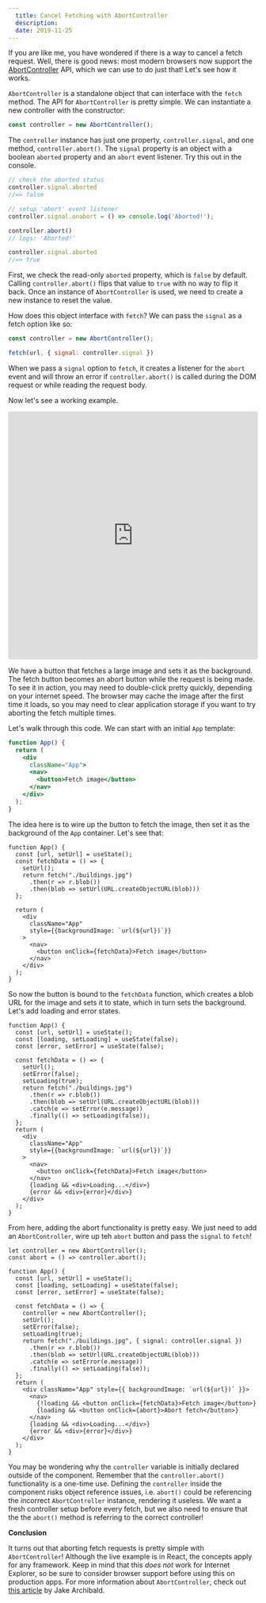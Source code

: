 ```yaml
---
  title: Cancel Fetching with AbortController
  description: 
  date: 2019-11-25
---
```


If you are like me, you have wondered if there is a way to cancel a fetch request. Well, there is good news: most modern browsers now support the [AbortController](https://developer.mozilla.org/en-US/docs/Web/API/AbortController) API, which we can use to do just that! Let's see how it works. 

`AbortController` is a standalone object that can interface with the `fetch` method. The API for `AbortController` is pretty simple. We can instantiate a new controller with the constructor:

```js
const controller = new AbortController();
```

The `controller` instance has just one property, `controller.signal`, and one method, `controller.abort()`. The `signal` property is an object with a boolean `aborted` property and an `abort` event listener. Try this out in the console.

```js
// check the aborted status
controller.signal.aborted
//=> false

// setup 'abort' event listener
controller.signal.onabort = () => console.log('Aborted!');

controller.abort()
// logs: 'Aborted!'

controller.signal.aborted
//=> true
```

First, we check the read-only `aborted` property, which is `false` by default. Calling `controller.abort()` flips that value to `true` with no way to flip it back. Once an instance of `AbortController` is used, we need to create a new instance to reset the value. 

How does this object interface with `fetch`? We can pass the `signal` as a fetch option like so:

```js
const controller = new AbortController();

fetch(url, { signal: controller.signal })
```

When we pass a `signal` option to `fetch`, it creates a listener for the `abort` event and will throw an error if `controller.abort()` is called during the DOM request or while reading the request body. 

Now let's see a working example.

<iframe
     src="https://codesandbox.io/embed/gracious-franklin-0u0vz?fontsize=14&hidenavigation=1&theme=dark"
     style="width:100%; height:500px; border:0; border-radius: 4px; overflow:hidden;"
     title="fetch-abortcontroller"
     allow="encrypted-media"
     sandbox="allow-modals allow-forms allow-popups allow-scripts allow-same-origin"
   ></iframe>

We have a button that fetches a large image and sets it as the background. The fetch button becomes an abort button while the request is being made. To see it in action, you may need to double-click pretty quickly, depending on your internet speed. The browser may cache the image after the first time it loads, so you may need to clear application storage if you want to try aborting the fetch multiple times.

Let's walk through this code. We can start with an initial `App` template:


```jsx
function App() {
  return (
    <div
      className="App">
      <nav>
        <button>Fetch image</button>
      </nav>
    </div>
  );
}
```

The idea here is to wire up the button to fetch the image, then set it as the background of the `App` container. Let's see that:

```jsx{2-8,13}
function App() {
  const [url, setUrl] = useState();
  const fetchData = () => {
    setUrl();
    return fetch("./buildings.jpg")
      .then(r => r.blob())
      .then(blob => setUrl(URL.createObjectURL(blob)))
  };

  return (
    <div
      className="App"
      style={{backgroundImage: `url(${url})`}}
    >
      <nav>
        <button onClick={fetchData}>Fetch image</button>
      </nav>
    </div>
  );
}
```

So now the button is bound to the `fetchData` function, which creates a blob URL for the image and sets it to state, which in turn sets the background. Let's add loading and error states.

```jsx{3,4,8,9,13,14,24,25}
function App() {
  const [url, setUrl] = useState();
  const [loading, setLoading] = useState(false);
  const [error, setError] = useState(false);

  const fetchData = () => {
    setUrl();
    setError(false);
    setLoading(true);
    return fetch("./buildings.jpg")
      .then(r => r.blob())
      .then(blob => setUrl(URL.createObjectURL(blob)))
      .catch(e => setError(e.message))
      .finally(() => setLoading(false));
  };
  return (
    <div
      className="App"
      style={{backgroundImage: `url(${url})`}}
    >
      <nav>
        <button onClick={fetchData}>Fetch image</button>
      </nav>
      {loading && <div>Loading...</div>}
      {error && <div>{error}</div>}
    </div>
  );
}
```

From here, adding the abort functionality is pretty easy. We just need to add an `AbortController`, wire up teh `abort` button and pass the `signal` to `fetch`!

```jsx{1,2,10,14,23,24}
let controller = new AbortController();
const abort = () => controller.abort();

function App() {
  const [url, setUrl] = useState();
  const [loading, setLoading] = useState(false);
  const [error, setError] = useState(false);

  const fetchData = () => {
    controller = new AbortController();
    setUrl();
    setError(false);
    setLoading(true);
    return fetch("./buildings.jpg", { signal: controller.signal })
      .then(r => r.blob())
      .then(blob => setUrl(URL.createObjectURL(blob)))
      .catch(e => setError(e.message))
      .finally(() => setLoading(false));
  };
  return (
    <div className="App" style={{ backgroundImage: `url(${url})` }}>
      <nav>
        {!loading && <button onClick={fetchData}>Fetch image</button>}
        {loading && <button onClick={abort}>Abort fetch</button>}
      </nav>
      {loading && <div>Loading...</div>}
      {error && <div>{error}</div>}
    </div>
  );
}
```

You may be wondering why the `controller` variable is initially declared outside of the component. Remember that the `controller.abort()` functionality is a one-time use. Defining the `controller` inside the component risks object reference issues, i.e. `abort()` could be referencing the incorrect `AbortController` instance, rendering it useless. We want a fresh controller setup before every fetch, but we also need to ensure that the the `abort()` method is referring to the correct controller!

**Conclusion**

It turns out that aborting fetch requests is pretty simple with `AbortController`! Although the live example is in React, the concepts apply for any framework. Keep in mind that this _does not_ work for Internet Explorer, so be sure to consider browser support before using this on production apps. For more information about `AbortController`, check out [this article](https://developers.google.com/web/updates/2017/09/abortable-fetch) by Jake Archibald.
